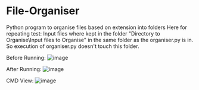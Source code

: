# File-Organiser
Python program to organise files based on extension into folders
Here for repeating test: Input files where kept in the folder "Directory to Organise\Input files to Organise" in the same folder as the organiser.py is in. So execution of organiser.py doesn't touch this folder.

Before Running:
![image](https://github.com/PreethiAnnJacob/File-Organiser/assets/25536510/92e2508a-580c-450e-8200-1505e38b1dea)

After Running:
![image](https://github.com/PreethiAnnJacob/File-Organiser/assets/25536510/2e098bfe-0324-4910-97d4-dc6ed1eb0686)

CMD View:
![image](https://github.com/PreethiAnnJacob/File-Organiser/assets/25536510/f077ad05-1e49-4b84-9ea5-1c7475306db3)

